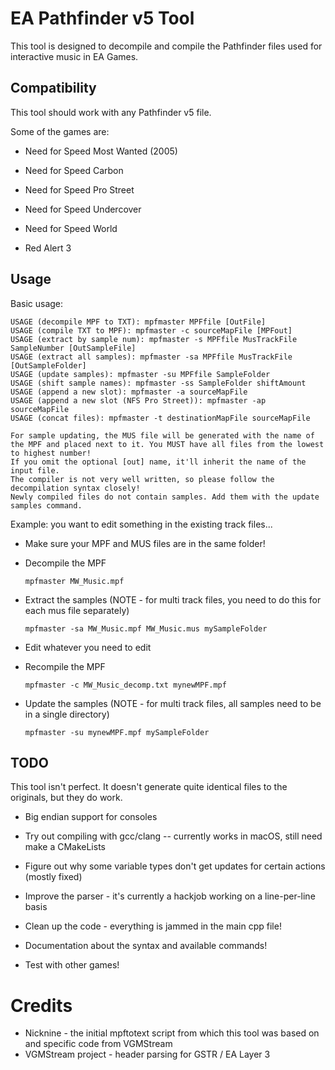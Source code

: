 # EA Pathfinder v5 Tool

This tool is designed to decompile and compile the Pathfinder files used for interactive music in EA Games.

## Compatibility

This tool should work with any Pathfinder v5 file.

Some of the games are:

- Need for Speed Most Wanted (2005)

- Need for Speed Carbon

- Need for Speed Pro Street

- Need for Speed Undercover

- Need for Speed World

- Red Alert 3

## Usage

Basic usage:

```
USAGE (decompile MPF to TXT): mpfmaster MPFfile [OutFile]
USAGE (compile TXT to MPF): mpfmaster -c sourceMapFile [MPFout]
USAGE (extract by sample num): mpfmaster -s MPFfile MusTrackFile SampleNumber [OutSampleFile]
USAGE (extract all samples): mpfmaster -sa MPFfile MusTrackFile [OutSampleFolder]
USAGE (update samples): mpfmaster -su MPFfile SampleFolder
USAGE (shift sample names): mpfmaster -ss SampleFolder shiftAmount
USAGE (append a new slot): mpfmaster -a sourceMapFile
USAGE (append a new slot (NFS Pro Street)): mpfmaster -ap sourceMapFile
USAGE (concat files): mpfmaster -t destinationMapFile sourceMapFile

For sample updating, the MUS file will be generated with the name of the MPF and placed next to it. You MUST have all files from the lowest to highest number!
If you omit the optional [out] name, it'll inherit the name of the input file.
The compiler is not very well written, so please follow the decompilation syntax closely!
Newly compiled files do not contain samples. Add them with the update samples command.
```

Example: you want to edit something in the existing track files...

- Make sure your MPF and MUS files are in the same folder!

- Decompile the MPF
  
  ```
  mpfmaster MW_Music.mpf
  ```

- Extract the samples (NOTE - for multi track files, you need to do this for each mus file separately)
  
  ```
  mpfmaster -sa MW_Music.mpf MW_Music.mus mySampleFolder
  ```

- Edit whatever you need to edit

- Recompile the MPF
  
  ```
  mpfmaster -c MW_Music_decomp.txt mynewMPF.mpf
  ```

- Update the samples (NOTE - for multi track files, all samples need to be in a single directory)
  
  ```
  mpfmaster -su mynewMPF.mpf mySampleFolder
  ```

## TODO

This tool isn't perfect. It doesn't generate quite identical files to the originals, but they do work.

- Big endian support for consoles

- Try out compiling with gcc/clang -- currently works in macOS, still need make a CMakeLists

- Figure out why some variable types don't get updates for certain actions (mostly fixed)

- Improve the parser - it's currently a hackjob working on a line-per-line basis

- Clean up the code - everything is jammed in the main cpp file!

- Documentation about the syntax and available commands!

- Test with other games!

# Credits

- Nicknine - the initial mpftotext script from which this tool was based on and specific code from VGMStream
- VGMStream project - header parsing for GSTR / EA Layer 3

